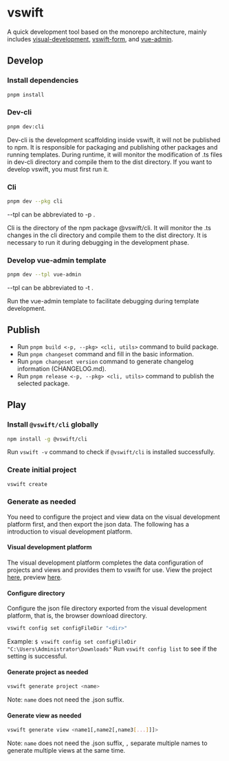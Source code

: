# vswift

A quick development tool based on the monorepo architecture, mainly includes [visual-development](https://github.com/vsdeeper/visual-development), [vswift-form](https://github.com/vsdeeper/vswift-form), and [vue-admin](https://github.com/vsdeeper/vswift/tree/master/templates/vue-admin).

## Develop

### Install dependencies

```sh
pnpm install
```

### Dev-cli

```sh
pnpm dev:cli
```

Dev-cli is the development scaffolding inside vswift, it will not be published to npm. It is responsible for packaging and publishing other packages and running templates. During runtime, it will monitor the modification of .ts files in dev-cli directory and compile them to the dist directory. If you want to develop vswift, you must first run it.

### Cli

```sh
pnpm dev --pkg cli
```

--tpl can be abbreviated to -p .

Cli is the directory of the npm package @vswift/cli. It will monitor the .ts changes in the cli directory and compile them to the dist directory. It is necessary to run it during debugging in the development phase.

### Develop vue-admin template

```sh
pnpm dev --tpl vue-admin
```

--tpl can be abbreviated to -t .

Run the vue-admin template to facilitate debugging during template development.

## Publish

- Run `pnpm build <-p, --pkg> <cli, utils>` command to build package.
- Run `pnpm changeset` command and fill in the basic information.
- Run `pnpm changeset version` command to generate changelog information (CHANGELOG.md).
- Run `pnpm release <-p, --pkg> <cli, utils>` command to publish the selected package.

## Play

### Install `@vswift/cli` globally

```sh
npm install -g @vswift/cli
```

Run `vswift -v` command to check if `@vswift/cli` is installed successfully.

### Create initial project

```sh
vswift create
```

### Generate as needed

You need to configure the project and view data on the visual development platform first, and then export the json data. The following has a introduction to visual development platform.

#### Visual development platform

The visual development platform completes the data configuration of projects and views and provides them to vswift for use. View the project [here](https://github.com/vsdeeper/visual-development), preview [here](https://vsdeeper.github.io/visual-development/).

#### Configure directory

Configure the json file directory exported from the visual development platform, that is, the browser download directory.

```sh
vswift config set configFileDir "<dir>"
```

Example: `$ vswift config set configFileDir "C:\Users\Administrator\Downloads"`
Run `vswift config list` to see if the setting is successful.

#### Generate project as needed

```sh
vswift generate project <name>
```

Note: `name` does not need the .json suffix.

#### Generate view as needed

```sh
vswift generate view <name1[,name2[,name3[...]]]>
```

Note: `name` does not need the .json suffix, `,` separate multiple names to generate multiple views at the same time.
